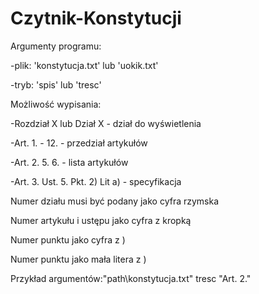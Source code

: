 # Czytnik-Konstytucji

Argumenty programu:

-plik: 'konstytucja.txt' lub 'uokik.txt'

-tryb: 'spis' lub 'tresc'

Możliwość wypisania:

-Rozdział X lub Dział X		- dział do wyświetlenia

-Art. 1. - 12.			- przedział artykułów

-Art. 2. 5. 6.			- lista artykułów

-Art. 3. Ust. 5. Pkt. 2) Lit a) - specyfikacja

Numer działu musi być podany jako cyfra rzymska

Numer artykułu i ustępu jako cyfra z kropką

Numer punktu jako cyfra z )

Numer punktu jako mała litera z )

Przykład argumentów:"path\konstytucja.txt" tresc "Art. 2."
